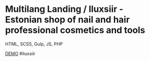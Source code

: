 # Multilang Landing / Iluxsiir - Estonian shop of nail and hair professional cosmetics and tools 
HTML, SCSS, Gulp, JS, PHP

[DEMO]([https://prokuuudin.github.io/iluxsiir/?lang=ru])
# i l u x s i i r 
 
 
